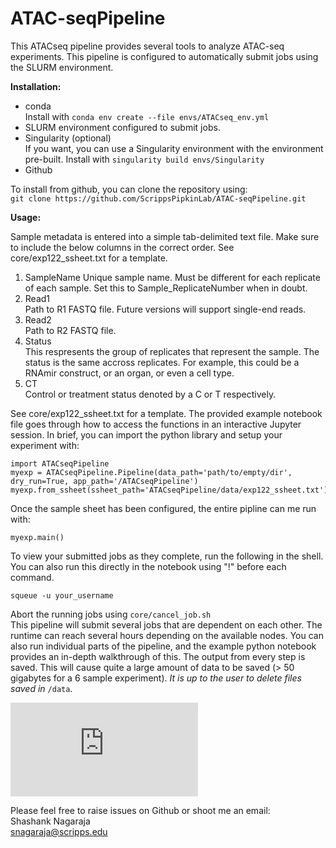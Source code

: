 # ATAC-seqPipeline


This ATACseq pipeline provides several tools to analyze ATAC-seq experiments. This pipeline is configured to automatically submit jobs using the SLURM environment. 

__Installation:__
* conda \
Install with `conda env create --file envs/ATACseq_env.yml`
* SLURM environment configured to submit jobs. 
* Singularity (optional) \
If you want, you can use a Singularity environment with the environment pre-built. Install with `singularity build envs/Singularity`
* Github

To install from github, you can clone the repository using: \
`git clone https://github.com/ScrippsPipkinLab/ATAC-seqPipeline.git`

__Usage:__

Sample metadata is entered into a simple tab-delimited text file. Make sure to include the below columns in the correct order. See core/exp122_ssheet.txt for a template. 

1. SampleName
Unique sample name. Must be different for each replicate of each sample. Set this to Sample_ReplicateNumber when in doubt. 
2. Read1 \
Path to R1 FASTQ file. Future versions will support single-end reads. 
3. Read2 \
Path to R2 FASTQ file.
4. Status \
This respresents the group of replicates that represent the sample. The status is the same accross replicates. For example, this could be a RNAmir construct, or an organ, or even a cell type. 
5. CT \
Control or treatment status denoted by a C or T respectively.

See core/exp122_ssheet.txt for a template. 
The provided example notebook file goes through how to access the functions in an interactive Jupyter session. In brief, you can import the python library and setup your experiment with: 
```
import ATACseqPipeline
myexp = ATACseqPipeline.Pipeline(data_path='path/to/empty/dir', dry_run=True, app_path='/ATACseqPipeline')
myexp.from_ssheet(ssheet_path='ATACseqPipeline/data/exp122_ssheet.txt')
```

Once the sample sheet has been configured, the entire pipline can me run with:

```
myexp.main()
```
To view your submitted jobs as they complete, run the following in the shell. You can also run this directly in the notebook using "!" before each command. 

```
squeue -u your_username
```
Abort the running jobs using `core/cancel_job.sh` \
This pipeline will submit several jobs that are dependent on each other. The runtime can reach several hours depending on the available nodes. You can also run individual parts of the pipeline, and the example python notebook provides an in-depth walkthrough of this. The output from every step is saved. This will cause quite a large amount of data to be saved (> 50 gigabytes for a 6 sample experiment). _It is up to the user to delete files saved in_ `/data`.

![alt text](https://github.com/ScrippsPipkinLab/ATAC-seqPipeline/ATACseq_Pipeline.pdf)

Please feel free to raise issues on Github or shoot me an email: \
Shashank Nagaraja \
snagaraja@scripps.edu
